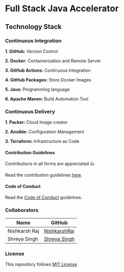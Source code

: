 # Full Stack Java Accelerator

## Technology Stack

### Continuous Integration

**1. GitHub:** Version Control

**2. Docker:** Containerization and Remote Server

**3. GitHub Actions:** Continuous Integration

**4. GitHub Packages:** Store Docker Images

**5. Java:** Programming language

**6. Apache Maven:** Build Automation Tool

### Continuous Delivery

**1. Packer:** Cloud Image creator

**2. Ansible:** Configuration Management

**3. Terraform:** Infrastructure as Code

#### Contribution Guidelines

Contributions in all forms are appreciated :+1:

Read the contribution guidelines [here](CONTRIBUTING.md).

#### Code of Conduct

Read the [Code of Conduct](CODE_OF_CONDUCT.md) guidelines.


### Collaborators

|  Name | GitHub  | 
|---|---|
| Nishkarsh Raj | [NishkarshRaj](https://www.github.com/NishkarshRaj) |
| Shreya Singh | [Shreya Singh](https://www.github.com/shreyasingh18) |


### License

This repository follows [MIT License](LICENSE)
